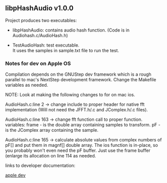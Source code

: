 ##	libpHashAudio v1.0.0

Project produces two executables:

  - libpHashAudio: contains audio hash function.
    (Code is in Audiohash.c/AudioHash.h)
  
  - TestAudioHash: test executable.  
    It uses the samples in sample.txt file to run the test.

### Notes for dev on Apple OS

Compilation depends on the GNUStep dev framework which is 
a rough parallel to mac's NextStep development framework.
Change the Makefile variables as needed.

NOTE: Look at making the following changes to for on mac ios.

AudioHash.c:line 2 -> change include to proper header for native fft implementation
		      (Will not need the JFFT.h/.c and JComplex.h/.c files).

AudioHash.c:line 163 -> change fft function call to proper function.
		        variables: frame - is the double array containing samples to transform.
                                   pF    - is the JComplex array containing the sample.

AudioHash.c:line 165 -> calculate absolute values from complex numbers of pF[] and put them in
                        magnf[] double array.  The ios function is in-place, so you probably won't 
                        even need the pF buffer.  Just use the frame buffer (enlarge its allocation
                        on line 114 as needed.

links to developer documentation:

[apple dev](https://developer.apple.com/library/ios/#documentation/Accelerate/Reference/vDSPRef/Reference/reference.html#//apple_ref/doc/uid/TP40009464)


